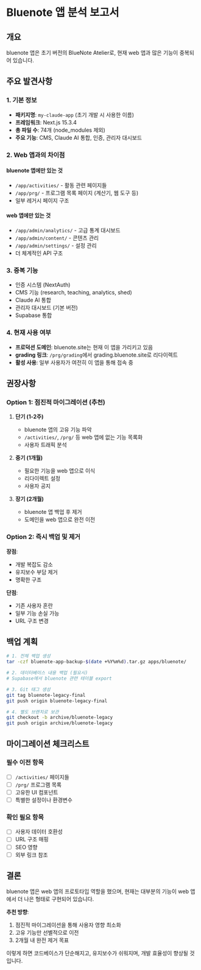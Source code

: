 # Bluenote 앱 분석 보고서

## 개요
bluenote 앱은 초기 버전의 BlueNote Atelier로, 현재 web 앱과 많은 기능이 중복되어 있습니다.

## 주요 발견사항

### 1. 기본 정보
- **패키지명**: `my-claude-app` (초기 개발 시 사용한 이름)
- **프레임워크**: Next.js 15.3.4
- **총 파일 수**: 74개 (node_modules 제외)
- **주요 기능**: CMS, Claude AI 통합, 인증, 관리자 대시보드

### 2. Web 앱과의 차이점

#### bluenote 앱에만 있는 것
- `/app/activities/` - 활동 관련 페이지들
- `/app/prg/` - 프로그램 목록 페이지 (계산기, 웹 도구 등)
- 일부 레거시 페이지 구조

#### web 앱에만 있는 것
- `/app/admin/analytics/` - 고급 통계 대시보드
- `/app/admin/content/` - 콘텐츠 관리
- `/app/admin/settings/` - 설정 관리
- 더 체계적인 API 구조

### 3. 중복 기능
- 인증 시스템 (NextAuth)
- CMS 기능 (research, teaching, analytics, shed)
- Claude AI 통합
- 관리자 대시보드 (기본 버전)
- Supabase 통합

### 4. 현재 사용 여부
- **프로덕션 도메인**: bluenote.site는 현재 이 앱을 가리키고 있음
- **grading 링크**: `/prg/grading`에서 grading.bluenote.site로 리다이렉트
- **활성 사용**: 일부 사용자가 여전히 이 앱을 통해 접속 중

## 권장사항

### Option 1: 점진적 마이그레이션 (추천)
1. **단기 (1-2주)**
   - bluenote 앱의 고유 기능 파악
   - `/activities/`, `/prg/` 등 web 앱에 없는 기능 목록화
   - 사용자 트래픽 분석

2. **중기 (1개월)**
   - 필요한 기능을 web 앱으로 이식
   - 리다이렉트 설정
   - 사용자 공지

3. **장기 (2개월)**
   - bluenote 앱 백업 후 제거
   - 도메인을 web 앱으로 완전 이전

### Option 2: 즉시 백업 및 제거
**장점**:
- 개발 복잡도 감소
- 유지보수 부담 제거
- 명확한 구조

**단점**:
- 기존 사용자 혼란
- 일부 기능 손실 가능
- URL 구조 변경

## 백업 계획

```bash
# 1. 전체 백업 생성
tar -czf bluenote-app-backup-$(date +%Y%m%d).tar.gz apps/bluenote/

# 2. 데이터베이스 내용 백업 (필요시)
# Supabase에서 bluenote 관련 테이블 export

# 3. Git 태그 생성
git tag bluenote-legacy-final
git push origin bluenote-legacy-final

# 4. 별도 브랜치로 보관
git checkout -b archive/bluenote-legacy
git push origin archive/bluenote-legacy
```

## 마이그레이션 체크리스트

### 필수 이전 항목
- [ ] `/activities/` 페이지들
- [ ] `/prg/` 프로그램 목록
- [ ] 고유한 UI 컴포넌트
- [ ] 특별한 설정이나 환경변수

### 확인 필요 항목
- [ ] 사용자 데이터 호환성
- [ ] URL 구조 매핑
- [ ] SEO 영향
- [ ] 외부 링크 참조

## 결론

bluenote 앱은 web 앱의 프로토타입 역할을 했으며, 현재는 대부분의 기능이 web 앱에서 더 나은 형태로 구현되어 있습니다. 

**추천 방향**:
1. 점진적 마이그레이션을 통해 사용자 영향 최소화
2. 고유 기능만 선별적으로 이전
3. 2개월 내 완전 제거 목표

이렇게 하면 코드베이스가 단순해지고, 유지보수가 쉬워지며, 개발 효율성이 향상될 것입니다.